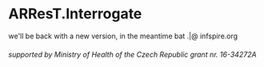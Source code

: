 # ARResT.Interrogate
we'll be back with a new version, in the meantime bat .|@ infspire.org
</br>

###### supported by Ministry of Health of the Czech Republic grant nr. 16-34272A
